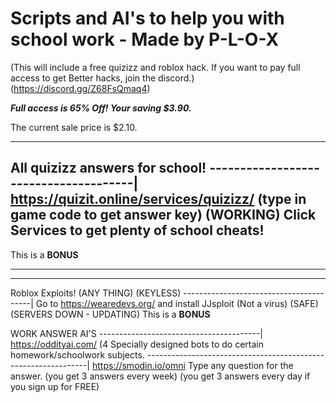 # Scripts and AI's to help you with school work - Made by P-L-O-X

(This will include a free quizizz and roblox hack. If you want to pay full access to get Better hacks, join the discord.) (https://discord.gg/Z68FsQmaq4)

***Full access is 65% Off! Your saving $3.90.*** 
  
The current sale price is $2.10.


----------------------------

All quizizz answers for school! 
--------------------------------------|
https://quizit.online/services/quizizz/
(type in game code to get answer key) (WORKING)
Click Services to get plenty of school cheats!
--------------------------------------------
This is a **BONUS**

----------------------------------

--------------------------------------
Roblox Exploits! (ANY THING) (KEYLESS)
----------------------------------------|
Go to https://wearedevs.org/ and install JJsploit (Not a virus) (SAFE) 
(SERVERS DOWN - UPDATING) This is a **BONUS**



WORK ANSWER AI'S
----------------------------------------|
https://oddityai.com/ (4 Specially designed bots to do certain homework/schoolwork subjects.
---------------------------------------------------------------|
https://smodin.io/omni Type any question for the answer. (you get 3 answers every week) (you get 3 answers every day if you sign up for FREE)
